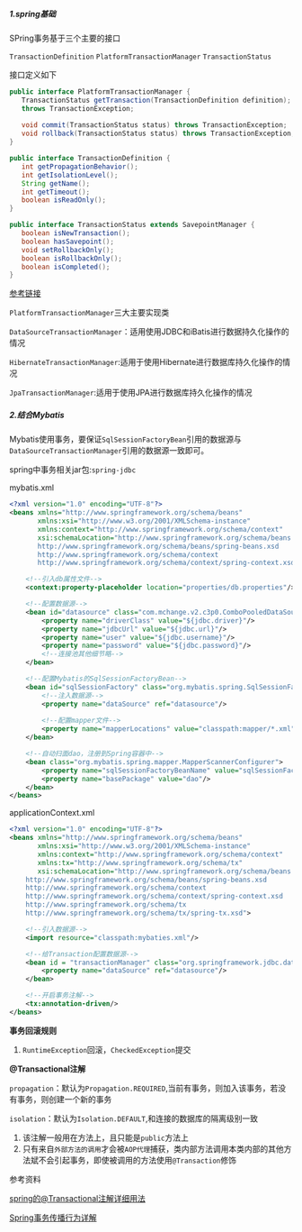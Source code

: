 ##### 1.spring基础

SPring事务基于三个主要的接口

`TransactionDefinition`  `PlatformTransactionManager` `TransactionStatus`

接口定义如下

```java
public interface PlatformTransactionManager {
   TransactionStatus getTransaction(TransactionDefinition definition);
   throws TransactionException;
   
   void commit(TransactionStatus status) throws TransactionException;
   void rollback(TransactionStatus status) throws TransactionException;
}

public interface TransactionDefinition {
   int getPropagationBehavior();
   int getIsolationLevel();
   String getName();
   int getTimeout();
   boolean isReadOnly();
}

public interface TransactionStatus extends SavepointManager {
   boolean isNewTransaction();
   boolean hasSavepoint();
   void setRollbackOnly();
   boolean isRollbackOnly();
   boolean isCompleted();
}
```

[参考链接](https://www.ibm.com/developerworks/cn/education/opensource/os-cn-spring-trans/index.html)

`PlatformTransactionManager`三大主要实现类

`DataSourceTransactionManager`：适用使用JDBC和iBatis进行数据持久化操作的情况

`HibernateTransactionManager`:适用于使用Hibernate进行数据库持久化操作的情况

`JpaTransactionManager`:适用于使用JPA进行数据库持久化操作的情况



##### 2.结合Mybatis

Mybatis使用事务，要保证`SqlSessionFactoryBean`引用的数据源与`DataSourceTransactionManager`引用的数据源一致即可。

spring中事务相关jar包:`spring-jdbc`

mybatis.xml

```xml
<?xml version="1.0" encoding="UTF-8"?>
<beans xmlns="http://www.springframework.org/schema/beans"
       xmlns:xsi="http://www.w3.org/2001/XMLSchema-instance"
       xmlns:context="http://www.springframework.org/schema/context"
       xsi:schemaLocation="http://www.springframework.org/schema/beans
       http://www.springframework.org/schema/beans/spring-beans.xsd
       http://www.springframework.org/schema/context
       http://www.springframework.org/schema/context/spring-context.xsd">

    <!--引入db属性文件-->
    <context:property-placeholder location="properties/db.properties"/>

    <!--配置数据源-->
    <bean id="datasource" class="com.mchange.v2.c3p0.ComboPooledDataSource">
        <property name="driverClass" value="${jdbc.driver}"/>
        <property name="jdbcUrl" value="${jdbc.url}"/>
        <property name="user" value="${jdbc.username}"/>
        <property name="password" value="${jdbc.password}"/>
        <!--连接池其他细节略-->
    </bean>

    <!--配置Mybatis的SqlSessionFactoryBean-->
    <bean id="sqlSessionFactory" class="org.mybatis.spring.SqlSessionFactoryBean">
        <!--注入数据源-->
        <property name="dataSource" ref="datasource"/>
      
        <!--配置mapper文件-->
        <property name="mapperLocations" value="classpath:mapper/*.xml"/>
    </bean>

    <!--自动扫面dao，注册到Spring容器中-->
    <bean class="org.mybatis.spring.mapper.MapperScannerConfigurer">
        <property name="sqlSessionFactoryBeanName" value="sqlSessionFactory"/>
        <property name="basePackage" value="dao"/>
    </bean>
</beans>
```

applicationContext.xml

```xml
<?xml version="1.0" encoding="UTF-8"?>
<beans xmlns="http://www.springframework.org/schema/beans"
       xmlns:xsi="http://www.w3.org/2001/XMLSchema-instance"
       xmlns:context="http://www.springframework.org/schema/context"
       xmlns:tx="http://www.springframework.org/schema/tx"
       xsi:schemaLocation="http://www.springframework.org/schema/beans
	http://www.springframework.org/schema/beans/spring-beans.xsd
	http://www.springframework.org/schema/context
	http://www.springframework.org/schema/context/spring-context.xsd
	http://www.springframework.org/schema/tx
	http://www.springframework.org/schema/tx/spring-tx.xsd">

  	<!--引入数据源-->
    <import resource="classpath:mybaties.xml"/>

    <!--给Transaction配置数据源-->
    <bean id = "transactionManager" class="org.springframework.jdbc.datasource.DataSourceTransactionManager">
        <property name="dataSource" ref="datasource"/>
    </bean>

    <!--开启事务注解-->
    <tx:annotation-driven/>
</beans>

```

**事务回滚规则**

1. `RuntimeException`回滚，`CheckedException`提交

**@Transactional注解**

`propagation`：默认为`Propagation.REQUIRED`,当前有事务，则加入该事务，若没有事务，则创建一个新的事务

`isolation`：默认为`Isolation.DEFAULT`,和连接的数据库的隔离级别一致

1. 该注解一般用在方法上，且只能是`public`方法上
2. 只有来自`外部方法的调用`才会被`AOP代理`捕获，类内部方法调用本类内部的其他方法斌不会引起事务，即使被调用的方法使用`@Transaction`修饰

参考资料

[spring的@Transactional注解详细用法](https://www.cnblogs.com/yepei/p/4716112.html)

[Spring事务传播行为详解](https://segmentfault.com/a/1190000013341344)